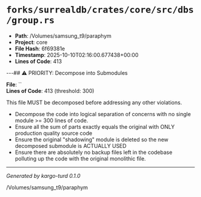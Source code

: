 # `forks/surrealdb/crates/core/src/dbs/group.rs`

- **Path**: /Volumes/samsung_t9/paraphym
- **Project**: core
- **File Hash**: 6f69381e  
- **Timestamp**: 2025-10-10T02:16:00.677438+00:00  
- **Lines of Code**: 413

---## ⚠️ PRIORITY: Decompose into Submodules

**File**: ``  
**Lines of Code**: 413 (threshold: 300)

This file MUST be decomposed before addressing any other violations.

- Decompose the code into logical separation of concerns with no single module >= 300 lines of code. 
- Ensure all the sum of parts exactly equals the original with ONLY production quality source code
- Ensure the original "shadowing" module is deleted so the new decomposed submodule is ACTUALLY USED
- Ensure there are absolutely no backup files left in the codebase polluting up the code with the original monolithic file.

------

*Generated by kargo-turd 0.1.0*

/Volumes/samsung_t9/paraphym